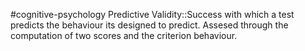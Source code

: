 #cognitive-psychology 
Predictive Validity::Success with which a test predicts the behaviour its designed to predict. Assesed through the computation of two scores and the criterion behaviour.
<!--SR:!2024-04-09,3,250-->